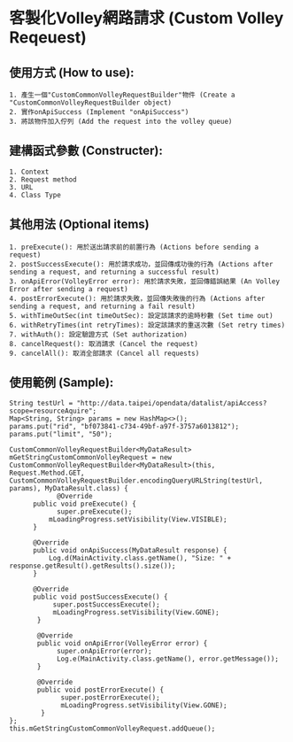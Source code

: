 # 客製化Volley網路請求 (Custom Volley Reqeuest)
## 使用方式 (How to use):    
    1. 產生一個"CustomCommonVolleyRequestBuilder"物件 (Create a "CustomCommonVolleyRequestBuilder object)
    2. 實作onApiSuccess (Implement "onApiSuccess")
    3. 將該物件加入佇列 (Add the request into the volley queue) 
    
## 建構函式參數 (Constructer):
    1. Context
    2. Request method
    3. URL
    4. Class Type

## 其他用法 (Optional items)
    1. preExecute(): 用於送出請求前的前置行為 (Actions before sending a request)
    2. postSuccessExecute(): 用於請求成功，並回傳成功後的行為 (Actions after sending a request, and returning a successful result)
    3. onApiError(VolleyError error): 用於請求失敗，並回傳錯誤結果 (An Volley Error after sending a request)
    4. postErrorExecute(): 用於請求失敗，並回傳失敗後的行為 (Actions after sending a request, and returning a fail result)
    5. withTimeOutSec(int timeOutSec): 設定該請求的逾時秒數 (Set time out)
    6. withRetryTimes(int retryTimes): 設定該請求的重送次數 (Set retry times)
    7. withAuth(): 設定驗證方式 (Set authorization)
    8. cancelRequest(): 取消請求 (Cancel the request)
    9. cancelAll(): 取消全部請求 (Cancel all requests)
    
## 使用範例 (Sample):
```
String testUrl = "http://data.taipei/opendata/datalist/apiAccess?scope=resourceAquire";
Map<String, String> params = new HashMap<>();
params.put("rid", "bf073841-c734-49bf-a97f-3757a6013812");
params.put("limit", "50");

CustomCommonVolleyRequestBuilder<MyDataResult> mGetStringCustomCommonVolleyRequest = new CustomCommonVolleyRequestBuilder<MyDataResult>(this, Request.Method.GET, CustomCommonVolleyRequestBuilder.encodingQueryURLString(testUrl, params), MyDataResult.class) {
			@Override
      public void preExecute() {
      		super.preExecute();
          mLoadingProgress.setVisibility(View.VISIBLE);
      }

      @Override
      public void onApiSuccess(MyDataResult response) {
          Log.d(MainActivity.class.getName(), "Size: " + response.getResult().getResults().size());
      }

      @Override
      public void postSuccessExecute() {
           super.postSuccessExecute();
           mLoadingProgress.setVisibility(View.GONE);
       }

       @Override
       public void onApiError(VolleyError error) {
            super.onApiError(error);
            Log.e(MainActivity.class.getName(), error.getMessage());
       }

       @Override
       public void postErrorExecute() {
             super.postErrorExecute();
             mLoadingProgress.setVisibility(View.GONE);
        }
};
this.mGetStringCustomCommonVolleyRequest.addQueue();
```
